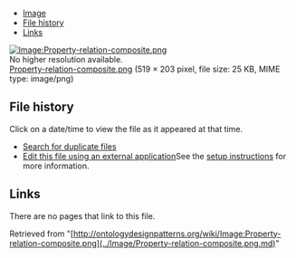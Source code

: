 * [Image](../Image/Property-relation-composite.png.md#file)
* [File history](../Image/Property-relation-composite.png.md#filehistory)
* [Links](../Image/Property-relation-composite.png.md#filelinks)

[![Image:Property-relation-composite.png](../../../images/7/73/Property-relation-composite.png)](../../../images/7/73/Property-relation-composite.png)  
No higher resolution available.  
[Property-relation-composite.png](../../../images/7/73/Property-relation-composite.png)‎ (519 × 203 pixel, file size: 25 KB, MIME type: image/png)

## File history

Click on a date/time to view the file as it appeared at that time.



  
* [Search for duplicate files](http://ontologydesignpatterns.org/wiki/Special:FileDuplicateSearch/Property-relation-composite.png "Special:FileDuplicateSearch/Property-relation-composite.png")
* [Edit this file using an external application](http://ontologydesignpatterns.org/wiki/index.php?title=Image:Property-relation-composite.png&action=edit&externaledit=true&mode=file "Image:Property-relation-composite.png")See the [setup instructions](http://www.mediawiki.org/wiki/Manual:External_editors "http://www.mediawiki.org/wiki/Manual:External_editors") for more information.

## Links



There are no pages that link to this file.




Retrieved from "[http://ontologydesignpatterns.org/wiki/Image:Property-relation-composite.png](../Image/Property-relation-composite.png.md)"